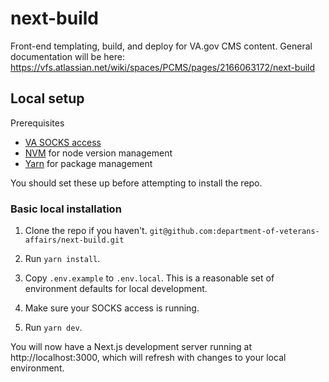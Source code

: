 # next-build

Front-end templating, build, and deploy for VA.gov CMS content. General documentation will be here: https://vfs.atlassian.net/wiki/spaces/PCMS/pages/2166063172/next-build

## Local setup
Prerequisites

* [VA SOCKS access](https://depo-platform-documentation.scrollhelp.site/getting-started/Internal-tools-access-via-SOCKS-proxy.1821081710.html)
* [NVM](https://github.com/nvm-sh/nvm) for node version management
* [Yarn](https://yarnpkg.com/getting-started/install) for package management

You should set these up before attempting to install the repo.

### Basic local installation
1. Clone the repo if you haven't.
    `git@github.com:department-of-veterans-affairs/next-build.git`

1. Run `yarn install`.

1. Copy `.env.example` to `.env.local`. This is a reasonable set of environment defaults for local development.

1. Make sure your SOCKS access is running.

1. Run `yarn dev`.

You will now have a Next.js development server running at http://localhost:3000, which will refresh with changes to your local environment.
